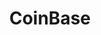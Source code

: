 ---
title: CoinBase
crosslinks:
- Bitcoin
- Buttcoin
- ethtrader
- ethereum
- Etoro
- CryptoSafety
- CryptoCurrency
- Serendipity
- Iota
- BitcoinAll
- TenX
- GolemProject
- SorryForYourLoss
- ledgerwallet
- ETHHOLDER
- BitcoinMarkets
- KrakenSupport
- BitcoinBeginners
---